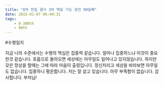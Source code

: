```yaml
---
title: "8차 천일 결사 3차 백일 기도 정진 90일째"
date: 2015-01-07 06:49:31
tags:
    - 8-300th
    - 90th
---
```


#수행일지

지금 나의 수준에서는 수행의 핵심은 집중력 같습니다. 얼마나 집중하느냐 이것이 중요한것 같습니다. 호흡으로 돌아오면 세상에는 아무일도 일어나고 있지않습니다. 하지만 갖은 망상을 할때는 그에 따라 마음이 출렁입니다. 정신차리고 세상을 바라보면 아무일도 없습니다. 집중하니 평온합니다. 저는 잘 살고 있습니다. 아무 부족함이 없습니다. 감사합니다. 부처님!
